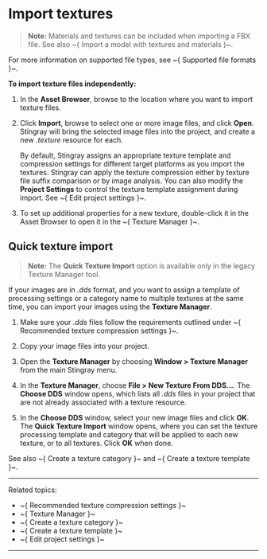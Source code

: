 # Import textures

> **Note:** Materials and textures can be included when importing a FBX file. See also ~{ Import a model with textures and materials }~.

For more information on supported file types, see ~{ Supported file formats }~.

**To import texture files independently:**

1.	In the **Asset Browser**, browse to the location where you want to import texture files.

2.	Click **Import**, browse to select one or more image files, and click **Open**. Stingray will bring the selected image files into the project, and create a new *.texture* resource for each.

    By default, Stingray assigns an appropriate texture template and compression settings for different target platforms as you import the textures. Stingray can apply the texture compression either by texture file suffix comparison or by image analysis. You can also modify the **Project Settings** to control the texture template assignment during import. See ~{ Edit project settings }~.

3. To set up additional properties for a new texture, double-click it in the Asset Browser to open it in the ~{ Texture Manager }~.

## Quick texture import

>**Note:** The **Quick Texture Import** option is available only in the legacy Texture Manager tool.

If your images are in *.dds* format, and you want to assign a template of processing settings or a category name to multiple textures at the same time, you can import your images using the **Texture Manager**.

1.	Make sure your *.dds* files follow the requirements outlined under ~{ Recommended texture compression settings }~.

1.	Copy your image files into your project.

1.	Open the **Texture Manager** by choosing **Window > Texture Manager** from the main Stingray menu.

1.	In the **Texture Manager**, choose **File > New Texture From DDS...**. The **Choose DDS** window opens, which lists all *.dds* files in your project that are not already associated with a texture resource.

1.	In the **Choose DDS** window, select your new image files and click **OK**. The **Quick Texture Import** window opens, where you can set the texture processing template and category that will be applied to each new texture, or to all textures. Click **OK** when done.

See also ~{ Create a texture category }~ and ~{ Create a texture template }~.

---
Related topics:

- ~{ Recommended texture compression settings }~
- ~{ Texture Manager }~
- ~{ Create a texture category }~
- ~{ Create a texture template }~
- ~{ Edit project settings }~

---
